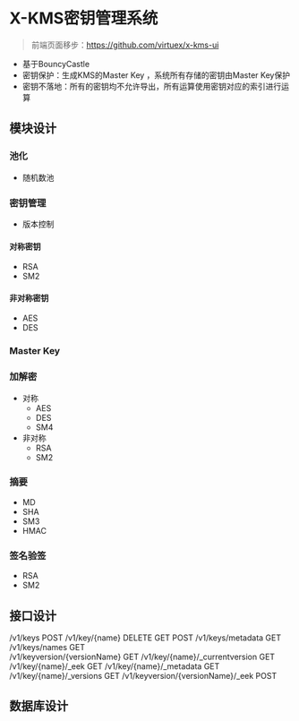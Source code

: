 # X-KMS密钥管理系统
> 前端页面移步：https://github.com/virtuex/x-kms-ui
- 基于BouncyCastle
- 密钥保护：生成KMS的Master Key ，系统所有存储的密钥由Master Key保护
- 密钥不落地：所有的密钥均不允许导出，所有运算使用密钥对应的索引进行运算
## 模块设计
### 池化
- 随机数池
### 密钥管理
- 版本控制
#### 对称密钥
- RSA
- SM2
#### 非对称密钥
- AES
- DES

### Master Key

### 加解密
- 对称
  - AES
  - DES
  - SM4
- 非对称
  - RSA
  - SM2

### 摘要
- MD
- SHA
- SM3
- HMAC

###  签名验签
- RSA
- SM2

## 接口设计
/v1/keys                                    POST
/v1/key/{name}                              DELETE GET POST
/v1/keys/metadata                           GET
/v1/keys/names                              GET   
/v1/keyversion/{versionName}                GET
/v1/key/{name}/_currentversion              GET
/v1/key/{name}/_eek                         GET
/v1/key/{name}/_metadata                    GET
/v1/key/{name}/_versions                    GET
/v1/keyversion/{versionName}/_eek           POST

## 数据库设计